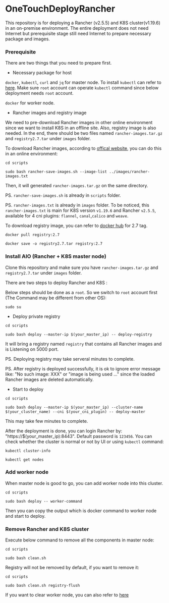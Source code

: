 # OneTouchDeployRancher

This repository is for deploying a Rancher (v2.5.5) and K8S cluster(v1.19.6) in an on-premise environment.
The entire deployment does not need Internet but prerequisite stage still need Internet to prepare necessary package and images.

### Prerequisite

There are two things that you need to prepare first.

- Necessary package for host

`docker`, `kubectl`, `curl` and `jq` for master node. To install `kubectl` can refer to [here](https://kubernetes.io/docs/tasks/tools/install-kubectl/). Make sure `root` account can operate `kubectl` command since below deployment needs `root` account.
 
`docker` for worker node.

- Rancher images and registry image

We need to pre-download Rancher images in other online environment since we want to install K8S in an offline site. Also, registry image is also needed. In the end, there should be two files named `rancher-images.tar.gz` and `registry2.7.tar` under `images` folder.

To download Rancher images, according to [offical website](https://rancher.com/docs/rancher/v2.x/en/installation/other-installation-methods/air-gap/populate-private-registry/), you can do this in an online environment:
```
cd scripts

sudo bash rancher-save-images.sh --image-list ../images/rancher-images.txt
```
Then, it will generated `rancher-images.tar.gz` on the same directory.

PS. `rancher-save-images.sh` is already in `scripts` folder.

PS. `rancher-images.txt` is already in `images` folder. To be noticed, this `rancher-images.txt` is main for K8S version `v1.19.6` and Rancher `v2.5.5`, available for 4 cni plugins: `flannel`, `canal`,`calico` and `weave`.

To download registry image, you can refer to [docker hub](https://hub.docker.com/_/registry) for 2.7 tag.
```
docker pull registry:2.7

docker save -o registry2.7.tar registry:2.7
```

### Install AIO (Rancher + K8S master node)

Clone this repository and make sure you have `rancher-images.tar.gz` and `registry2.7.tar` under `images` folder.

There are two steps to deploy Rancher and K8S :

Below steps should be done as a `root`. So we switch to `root` account first (The Command may be different from other OS):
```
sudo su
```

- Deploy private registry
```
cd scripts

sudo bash deploy --master-ip $(your_master_ip) -- deploy-registry
```
It will bring a registry named `registry` that contains all Rancher images and is Listening on 5000 port.

PS. Deploying registry may take serveral minutes to complete.

PS. After registry is deployed successfully, it is ok to ignore error message like: "No such image: XXX" or "image is being used ..." since the loaded Rancher images are deleted automatically.

- Start to deploy
```
cd scripts

sudo bash deploy --master-ip $(your_master_ip) --cluster-name $(your_cluster_name) --cni $(your_cni_plugin) -- deploy-master
```

This may take few minutes to complete.

After the deployment is done, you can login Rancher by: "https://$(your_master_ip):8443". Default password is `123456`. You can check whether the cluster is normal or not by UI or using `kubectl` command:
```
kubectl cluster-info

kubectl get nodes
```

### Add worker node

When master node is good to go, you can add worker node into this cluster.
```
cd scripts

sudo bash deploy -- worker-command
```

Then you can copy the output which is docker command to worker node and start to deploy.

### Remove Rancher and K8S cluster

Execute below command to remove all the components in master node:
```
cd scripts

sudo bash clean.sh
```

Registry will not be removed by default, if you want to remove it:
```
cd scripts

sudo bash clean.sh registry-flush
```
If you want to clear worker node, you can also refer to [here](https://www.rancher.co.jp/docs/rke/latest/en/managing-clusters/)
